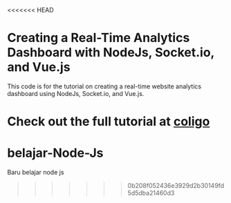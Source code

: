 <<<<<<< HEAD
# Creating a Real-Time Analytics Dashboard with NodeJs, Socket.io, and Vue.js

This code is for the tutorial on creating a real-time website analytics dashboard using NodeJs, Socket.io, and Vue.js.

Check out the full tutorial at [coligo](http://coligo.io/real-time-analytics-with-nodejs-socketio-vuejs/)
=======
# belajar-Node-Js
Baru belajar node js
>>>>>>> 0b208f052436e3929d2b30149fd5d5dba21460d3
